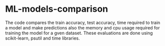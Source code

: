 # ML-models-comparison
The code compares the train accuracy, test accuracy, time required to train a model and make predictions also the memory and cpu usage required for training the model for a gven dataset. These evaluations are done using scikit-learn, psutil and time libraries.
